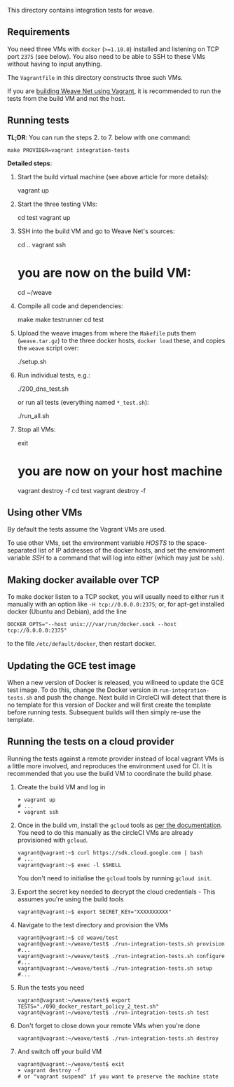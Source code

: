 This directory contains integration tests for weave.

## Requirements

You need three VMs with `docker` (`>=1.10.0`) installed and listening on TCP
port `2375` (see below). You also need to be able to SSH to these VMs without 
having to input anything.

The `Vagrantfile` in this directory constructs three such VMs.

If you are [building Weave Net using Vagrant](https://www.weave.works/docs/net/latest/building/),
it is recommended to run the tests from the build VM and not the host.


## Running tests

**TL;DR**: You can run the steps 2. to 7. below with one command: 

    make PROVIDER=vagrant integration-tests

**Detailed steps**:

  1. Start the build virtual machine (see above article for more details):

        vagrant up

  2. Start the three testing VMs:

        cd test
        vagrant up

  3. SSH into the build VM and go to Weave Net's sources:

        cd ..
        vagrant ssh
        # you are now on the build VM:
        cd ~/weave 

  4. Compile all code and dependencies:

        make
        make testrunner
        cd test

  5. Upload the weave images from where the `Makefile` puts them (`weave.tar.gz`) to 
     the three docker hosts, `docker load` these, and copies the `weave` script over:

        ./setup.sh

  6. Run individual tests, e.g.:

        ./200_dns_test.sh

     or run all tests (everything named `*_test.sh`):

        ./run_all.sh

  7. Stop all VMs:

        exit
        # you are now on your host machine
        vagrant destroy -f
        cd test
        vagrant destroy -f


## Using other VMs

By default the tests assume the Vagrant VMs are used.

To use other VMs, set the environment variable <var>HOSTS</var> to the
space-separated list of IP addresses of the docker hosts, and set the
environment variable <var>SSH</var> to a command that will log into
either (which may just be `ssh`).

## Making docker available over TCP

To make docker listen to a TCP socket, you will usually need to either
run it manually with an option like `-H tcp://0.0.0.0:2375`; or, for
apt-get installed docker (Ubuntu and Debian), add the line

```
DOCKER_OPTS="--host unix:///var/run/docker.sock --host tcp://0.0.0.0:2375"
```

to the file `/etc/default/docker`, then restart docker.

## Updating the GCE test image

When a new version of Docker is released, you willneed to update the GCE test image.
To do this, change the Docker version in `run-integration-tests.sh` and push the change.
Next build in CircleCI will detect that there is no template for this version of Docker and will first create the template before running tests.
Subsequent builds will then simply re-use the template.

## Running the tests on a cloud provider
Running the tests against a remote provider instead of local vagrant VMs is a little more involved, and reproduces the environment used for CI. It is recommended that you use the build VM to coordinate the build phase.

1. Create the build VM and log in
    
    ```
    ➤ vagrant up
    # ...
    ➤ vagrant ssh
    ```

2. Once in the build vm, install the `gcloud` tools as [per the documentation](https://cloud.google.com/sdk/downloads). You need to do this manually as the circleCI VMs are already provisioned with `gcloud`.

    ```
    vagrant@vagrant:~$ curl https://sdk.cloud.google.com | bash
    # ...
    vagrant@vagrant:~$ exec -l $SHELL
    ```

    You don't need to initialise the `gcloud` tools by running `gcloud init`.

3. Export the secret key needed to decrypt the cloud credentials - This assumes you're using the build tools 

    ```
    vagrant@vagrant:~$ export SECRET_KEY="XXXXXXXXXX"
    ```

4. Navigate to the test directory and provision the VMs

    ```
    vagrant@vagrant:~$ cd weave/test
    vagrant@vagrant:~/weave/test$ ./run-integration-tests.sh provision
    #...
    vagrant@vagrant:~/weave/test$ ./run-integration-tests.sh configure
    #...
    vagrant@vagrant:~/weave/test$ ./run-integration-tests.sh setup
    #...
    ```
5. Run the tests you need

    ```
    vagrant@vagrant:~/weave/test$ export TESTS="./090_docker_restart_policy_2_test.sh" 
    vagrant@vagrant:~/weave/test$ ./run-integration-tests.sh test
    ```

6. Don't forget to close down your remote VMs when you're done

    ```
    vagrant@vagrant:~/weave/test$ ./run-integration-tests.sh destroy
    ```

7. And switch off your build VM

    ```
    vagrant@vagrant:~/weave/test$ exit
    ➤ vagrant destroy -f 
    # or "vagrant suspend" if you want to preserve the machine state
    ```
